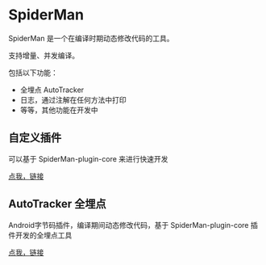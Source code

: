 # SpiderMan

SpiderMan 是一个在编译时期动态修改代码的工具。

支持增量、并发编译。

包括以下功能：
- 全埋点 AutoTracker
- 日志，通过注解在任何方法中打印
- 等等，其他功能在开发中


## 自定义插件

可以基于 SpiderMan-plugin-core 来进行快速开发

[点我，链接](https://github.com/bugyun/SpiderMan/tree/master/SpiderMan-plugin-core)


## AutoTracker 全埋点

Android字节码插件，编译期间动态修改代码，基于 SpiderMan-plugin-core 插件开发的全埋点工具

[点我，链接](https://github.com/bugyun/SpiderMan/tree/master/SpiderMan-tracker-core)



